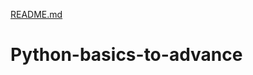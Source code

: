 [README.md](https://github.com/Jyotiranjan404/Python-basics-to-advance/files/6990302/README.md)
# Python-basics-to-advance
